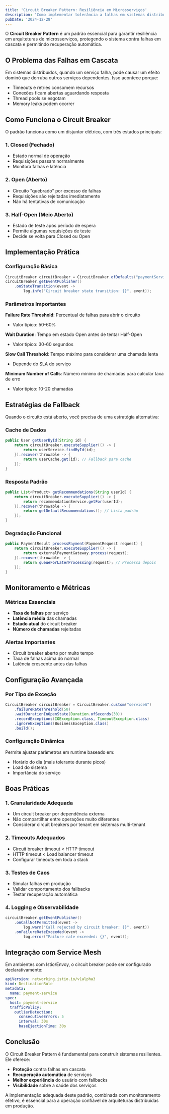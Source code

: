 ```yaml
---
title: 'Circuit Breaker Pattern: Resiliência em Microsserviços'
description: 'Como implementar tolerância a falhas em sistemas distribuídos usando o padrão Circuit Breaker para evitar cascata de falhas.'
pubDate: '2024-12-28'
---
```


O **Circuit Breaker Pattern** é um padrão essencial para garantir resiliência em arquiteturas de microsserviços, protegendo o sistema contra falhas em cascata e permitindo recuperação automática.

## O Problema das Falhas em Cascata

Em sistemas distribuídos, quando um serviço falha, pode causar um efeito dominó que derruba outros serviços dependentes. Isso acontece porque:

- Timeouts e retries consomem recursos
- Conexões ficam abertas aguardando resposta
- Thread pools se esgotam
- Memory leaks podem ocorrer

## Como Funciona o Circuit Breaker

O padrão funciona como um disjuntor elétrico, com três estados principais:

### 1. Closed (Fechado)
- Estado normal de operação
- Requisições passam normalmente
- Monitora falhas e latência

### 2. Open (Aberto)
- Circuito "quebrado" por excesso de falhas
- Requisições são rejeitadas imediatamente
- Não há tentativas de comunicação

### 3. Half-Open (Meio Aberto)
- Estado de teste após período de espera
- Permite algumas requisições de teste
- Decide se volta para Closed ou Open

## Implementação Prática

### Configuração Básica

```java
CircuitBreaker circuitBreaker = CircuitBreaker.ofDefaults("paymentService");
circuitBreaker.getEventPublisher()
    .onStateTransition(event -> 
        log.info("Circuit breaker state transition: {}", event));
```

### Parâmetros Importantes

**Failure Rate Threshold**: Percentual de falhas para abrir o circuito
- Valor típico: 50-60%

**Wait Duration**: Tempo em estado Open antes de tentar Half-Open
- Valor típico: 30-60 segundos

**Slow Call Threshold**: Tempo máximo para considerar uma chamada lenta
- Depende do SLA do serviço

**Minimum Number of Calls**: Número mínimo de chamadas para calcular taxa de erro
- Valor típico: 10-20 chamadas

## Estratégias de Fallback

Quando o circuito está aberto, você precisa de uma estratégia alternativa:

### Cache de Dados
```java
public User getUserById(String id) {
    return circuitBreaker.executeSupplier(() -> {
        return userService.findById(id);
    }).recover(throwable -> {
        return userCache.get(id); // Fallback para cache
    });
}
```

### Resposta Padrão
```java
public List<Product> getRecommendations(String userId) {
    return circuitBreaker.executeSupplier(() -> {
        return recommendationService.getFor(userId);
    }).recover(throwable -> {
        return getDefaultRecommendations(); // Lista padrão
    });
}
```

### Degradação Funcional
```java
public PaymentResult processPayment(PaymentRequest request) {
    return circuitBreaker.executeSupplier(() -> {
        return externalPaymentGateway.process(request);
    }).recover(throwable -> {
        return queueForLaterProcessing(request); // Processa depois
    });
}
```

## Monitoramento e Métricas

### Métricas Essenciais
- **Taxa de falhas** por serviço
- **Latência média** das chamadas
- **Estado atual** do circuit breaker
- **Número de chamadas** rejeitadas

### Alertas Importantes
- Circuit breaker aberto por muito tempo
- Taxa de falhas acima do normal
- Latência crescente antes das falhas

## Configuração Avançada

### Por Tipo de Exceção
```java
CircuitBreaker circuitBreaker = CircuitBreaker.custom("serviceA")
    .failureRateThreshold(50)
    .waitDurationInOpenState(Duration.ofSeconds(30))
    .recordExceptions(IOException.class, TimeoutException.class)
    .ignoreExceptions(BusinessException.class)
    .build();
```

### Configuração Dinâmica
Permite ajustar parâmetros em runtime baseado em:
- Horário do dia (mais tolerante durante picos)
- Load do sistema
- Importância do serviço

## Boas Práticas

### 1. Granularidade Adequada
- Um circuit breaker por dependência externa
- Não compartilhar entre operações muito diferentes
- Considerar circuit breakers por tenant em sistemas multi-tenant

### 2. Timeouts Adequados
- Circuit breaker timeout < HTTP timeout
- HTTP timeout < Load balancer timeout
- Configurar timeouts em toda a stack

### 3. Testes de Caos
- Simular falhas em produção
- Validar comportamento dos fallbacks
- Testar recuperação automática

### 4. Logging e Observabilidade
```java
circuitBreaker.getEventPublisher()
    .onCallNotPermitted(event -> 
        log.warn("Call rejected by circuit breaker: {}", event))
    .onFailureRateExceeded(event -> 
        log.error("Failure rate exceeded: {}", event));
```

## Integração com Service Mesh

Em ambientes com Istio/Envoy, o circuit breaker pode ser configurado declarativamente:

```yaml
apiVersion: networking.istio.io/v1alpha3
kind: DestinationRule
metadata:
  name: payment-service
spec:
  host: payment-service
  trafficPolicy:
    outlierDetection:
      consecutiveErrors: 5
      interval: 30s
      baseEjectionTime: 30s
```

## Conclusão

O Circuit Breaker Pattern é fundamental para construir sistemas resilientes. Ele oferece:

- **Proteção** contra falhas em cascata
- **Recuperação automática** de serviços
- **Melhor experiência** do usuário com fallbacks
- **Visibilidade** sobre a saúde dos serviços

A implementação adequada deste padrão, combinada com monitoramento efetivo, é essencial para a operação confiável de arquiteturas distribuídas em produção. 